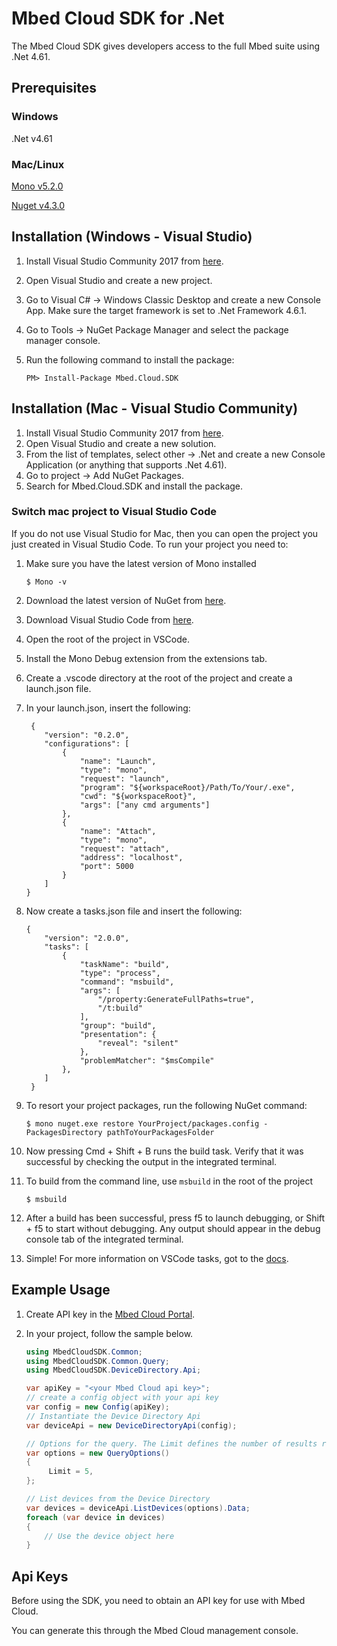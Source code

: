 # Mbed Cloud SDK for .Net

The Mbed Cloud SDK gives developers access to the full Mbed suite using .Net 4.61.

## Prerequisites

### Windows

.Net v4.61

### Mac/Linux

[Mono v5.2.0](http://www.mono-project.com/download/)

[Nuget v4.3.0](https://docs.microsoft.com/en-us/nuget/tools/nuget-exe-cli-reference)

## Installation (Windows - Visual Studio)

1. Install Visual Studio Community 2017 from [here](https://www.visualstudio.com/).
2. Open Visual Studio and create a new project.
3. Go to Visual C# -> Windows Classic Desktop and create a new Console App. Make sure the target framework is set to .Net Framework 4.6.1.
4. Go to Tools -> NuGet Package Manager and select the package manager console.
5. Run the following command to install the package:

    ```
    PM> Install-Package Mbed.Cloud.SDK
    ```

## Installation (Mac - Visual Studio Community)

1. Install Visual Studio Community 2017 from [here](https://www.visualstudio.com/).
2. Open Visual Studio and create a new solution.
3. From the list of templates, select other -> .Net and create a new Console Application (or anything that supports .Net 4.61).
4. Go to project -> Add NuGet Packages.
5. Search for Mbed.Cloud.SDK and install the package.

### Switch mac project to Visual Studio Code

If you do not use Visual Studio for Mac, then you can open the project you just created in Visual Studio Code. To run your project you need to:

1. Make sure you have the latest version of Mono installed

    ```
    $ Mono -v
    ```
2. Download the latest version of NuGet from [here](https://dist.nuget.org/win-x86-commandline/latest/nuget.exe).
3. Download Visual Studio Code from [here](https://code.visualstudio.com/?wt.mc_id=DX_841432).
4. Open the root of the project in VSCode.
5. Install the Mono Debug extension from the extensions tab.
6. Create a .vscode directory at the root of the project and create a launch.json file.
7. In your launch.json, insert the following:

    ```
     {
        "version": "0.2.0",
        "configurations": [
            {
                "name": "Launch",
                "type": "mono",
                "request": "launch",
                "program": "${workspaceRoot}/Path/To/Your/.exe",
                "cwd": "${workspaceRoot}",
                "args": ["any cmd arguments"]
            },
            {
                "name": "Attach",
                "type": "mono",
                "request": "attach",
                "address": "localhost",
                "port": 5000
            }
        ]
    }
    ```
8. Now create a tasks.json file and insert the following:

    ```
    {
        "version": "2.0.0",
        "tasks": [
            {
                "taskName": "build",
                "type": "process",
                "command": "msbuild",
                "args": [
                    "/property:GenerateFullPaths=true",
                    "/t:build"
                ],
                "group": "build",
                "presentation": {
                    "reveal": "silent"
                },
                "problemMatcher": "$msCompile"
            },
        ]
     }
    ```

9. To resort your project packages, run the following NuGet command:

    ```
    $ mono nuget.exe restore YourProject/packages.config -PackagesDirectory pathToYourPackagesFolder
    ```

10. Now pressing Cmd + Shift + B runs the build task. Verify that it was successful by checking the output in the integrated terminal.

11. To build from the command line, use `msbuild` in the root of the project

    ```
    $ msbuild
    ```

12. After a build has been successful, press f5 to launch debugging, or Shift + f5 to start without debugging. Any output should appear in the debug console tab of the integrated terminal.

13. Simple! For more information on VSCode tasks, got to the [docs](https://code.visualstudio.com/docs/editor/tasks).

## Example Usage

1. Create API key in the [Mbed Cloud Portal](https://portal.mbedcloud.com/).
2. In your project, follow the sample below.

    ```csharp
    using MbedCloudSDK.Common;
    using MbedCloudSDK.Common.Query;
    using MbedCloudSDK.DeviceDirectory.Api;

    var apiKey = "<your Mbed Cloud api key>";
    // create a config object with your api key
    var config = new Config(apiKey);
    // Instantiate the Device Directory Api
    var deviceApi = new DeviceDirectoryApi(config);

    // Options for the query. The Limit defines the number of results returned
    var options = new QueryOptions()
    {
         Limit = 5,
    };

    // List devices from the Device Directory
    var devices = deviceApi.ListDevices(options).Data;
    foreach (var device in devices)
    {
        // Use the device object here
    }
    ```

## Api Keys

Before using the SDK, you need to obtain an API key for use with Mbed Cloud.

You can generate this through the Mbed Cloud management console.
